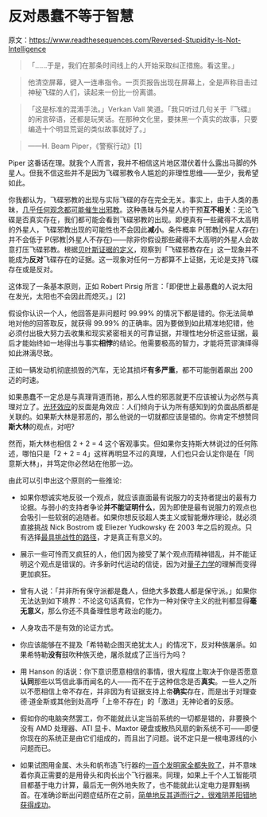 # 反对愚蠢不等于智慧

原文：https://www.readthesequences.com/Reversed-Stupidity-Is-Not-Intelligence

> 「……于是，我们在那条时间线上的人开始采取纠正措施。看这里。」

>

> 他清空屏幕，键入一连串指令。一页页报告出现在屏幕上，全是声称目击过神秘飞碟的人们，读起来一份比一份离谱。 

>

> 「这是标准的混淆手法。」Verkan Vall 笑道。「我只听过几句关于『飞碟』的闲言碎语，还都是玩笑话。在那种文化里，要抹黑一个真实的故事，只要编造十个明显荒诞的类似故事就好了。」

>

> ——H. Beam Piper，《警察行动》[1]

Piper 这番话在理。就我个人而言，我并不相信这片地区潜伏着什么露出马脚的外星人。但我不信这些并不是因为飞碟邪教令人尴尬的非理性思维——至少，我希望如此。

你我都认为，飞碟邪教的出现与实际飞碟的存在完全无关。事实上，由于人类的愚昧，[几乎任何观念都可能催生出邪教](https://www.readthesequences.com/Every-Cause-Wants-To-Be-A-Cult)。这种愚昧与外星人的干预**互不相关**：无论飞碟是否真实存在，我们都可能会看到飞碟邪教的出现。即便真有一些藏得不太高明的外星人，飞碟邪教出现的可能性也不会因此**减小**。条件概率 P(邪教|外星人存在)并不会低于 P(邪教|外星人不存在)——除非你假设那些藏得不太高明的外星人会故意打压飞碟邪教。根据[贝叶斯证据的定义](https://www.readthesequences.com/An-Intuitive-Explanation-Of-Bayess-Theorem)，观察到「飞碟邪教存在」这一现象并不能成为**反对**飞碟存在的证据。这一现象对任何一方都算不上证据，无论是支持飞碟存在或是反对。

这体现了一条基本原则，正如 Robert Pirsig 所言：「即便世上最愚蠢的人说太阳在发光，太阳也不会因此而熄灭。」[2]

假设你认识一个人，他回答是非问题时 99.99% 的情况下都是错的。你无法简单地对他的回答取反，就获得 99.99% 的正确率。因为要做到如此精准地犯错，他必须付出极大努力去收集和现实紧密相关的可靠证据，并理性地分析这些证据，最后才能始终如一地得出与事实**相悖**的结论。他需要极高的智力，才能将荒谬演绎得如此淋漓尽致。

正如一辆发动机彻底损毁的汽车，无论其损坏**有多严重**，都不可能倒着飙出 200 迈的时速。

如果愚蠢不一定总是与真理背道而驰，那么人性的邪恶就更不应该被认为必然与真理对立了。[光环效应](https://www.readthesequences.com/The-Halo-Effect)的反面是角效应：人们倾向于认为所有感知到的负面品质都是关联的。如果斯大林是邪恶的，那么他说的一切就都应该是错的。你肯定不想赞同**斯大林**的观点，对吧?

然而，斯大林也相信 2 + 2 = 4 这个客观事实。但如果你支持斯大林说过的任何陈述，哪怕只是「2 + 2 = 4」这样再明显不过的真理，人们也只会认定你是在「同意斯大林」，并笃定你必然站在他那一边。

由此可以引申出这个原则的一些推论:

- 如果你想诚实地反驳一个观点，就应该直面最有说服力的支持者提出的最有力论据。与弱小的支持者争论**并不能证明什么**，因为即使是最有说服力的观点也会吸引一些软弱的追随者。如果你想反驳超人类主义或智能爆炸理论，就必须直接挑战 Nick Bostrom 或 Eliezer Yudkowsky 在 2003 年之后的观点。只有选择[最具挑战性的路径](https://www.greaterwrong.com/lw/2k/the_least_convenient_possible_world/)，才是真正有意义的。

- 展示一些可怜而又疯狂的人，他们因为接受了某个观点而精神错乱，并不能证明这个观点是错误的。许多新时代运动的信徒，因为对[量子力学](https://www.readthesequences.com/Quantum-Physics-And-Many-Worlds-Sequence)的理解而变得更加疯狂。

- 曾有人说：「并非所有保守派都是蠢人，但绝大多数蠢人都是保守派。」如果你无法达到如下境界：不论这句话真假，它作为一种对保守主义的批判都显得**毫无意义**，那么你还不具备理性思考政治的能力。

- 人身攻击不是有效的论证方式。

- 你应该能够在不提及「希特勒企图灭绝犹太人」的情况下，反对种族屠杀。如果希特勒**没有**鼓吹种族灭绝，屠杀就成了正当行为吗？

- 用 Hanson 的话说：你下意识愿意相信的事情，很大程度上取决于你是否愿意**认同**那些以笃信此事而闻名的人——而不在于这种信念是否**真实**。一些人之所以不愿相信上帝不存在，并非因为有证据支持上帝**确实**存在，而是出于对理查德·道金斯或其他到处高呼「上帝不存在」的「激进」无神论者的反感。

- 假如你的电脑突然罢工，你不能就此认定当前系统的一切都是错的，非要换个没有 AMD 处理器、ATI 显卡、Maxtor 硬盘或散热风扇的新系统不可——即便你现在的系统正是由它们组成的，而且出了问题。说不定只是一根电源线的小问题而已。

- 如果试图用金属、木头和帆布造飞行器的[一百个发明家全都失败了](https://www.greaterwrong.com/lw/vs/selling_nonapples/)，并不意味着你真正需要的是用骨头和肉长出个飞行器来。同理，如果上千个人工智能项目都基于电力计算，最后无一例外地失败了，也不能就此认定电力是罪魁祸首。在准确诊断出问题症结所在之前，[简单地反其道而行之，很难阴差阳错地获得成功](https://www.readthesequences.com/ArtificialAddition)。